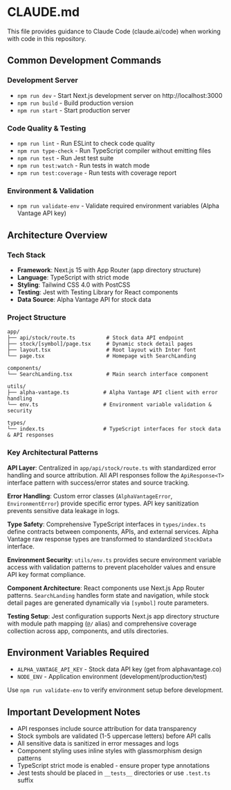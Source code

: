 # CLAUDE.md

This file provides guidance to Claude Code (claude.ai/code) when working with code in this repository.

## Common Development Commands

### Development Server
- `npm run dev` - Start Next.js development server on http://localhost:3000
- `npm run build` - Build production version
- `npm run start` - Start production server

### Code Quality & Testing
- `npm run lint` - Run ESLint to check code quality
- `npm run type-check` - Run TypeScript compiler without emitting files
- `npm run test` - Run Jest test suite
- `npm run test:watch` - Run tests in watch mode
- `npm run test:coverage` - Run tests with coverage report

### Environment & Validation
- `npm run validate-env` - Validate required environment variables (Alpha Vantage API key)

## Architecture Overview

### Tech Stack
- **Framework**: Next.js 15 with App Router (app directory structure)
- **Language**: TypeScript with strict mode
- **Styling**: Tailwind CSS 4.0 with PostCSS
- **Testing**: Jest with Testing Library for React components
- **Data Source**: Alpha Vantage API for stock data

### Project Structure
```
app/
├── api/stock/route.ts          # Stock data API endpoint
├── stock/[symbol]/page.tsx     # Dynamic stock detail pages  
├── layout.tsx                  # Root layout with Inter font
└── page.tsx                    # Homepage with SearchLanding

components/
└── SearchLanding.tsx           # Main search interface component

utils/
├── alpha-vantage.ts           # Alpha Vantage API client with error handling
└── env.ts                     # Environment variable validation & security

types/
└── index.ts                   # TypeScript interfaces for stock data & API responses
```

### Key Architectural Patterns

**API Layer**: Centralized in `app/api/stock/route.ts` with standardized error handling and source attribution. All API responses follow the `ApiResponse<T>` interface pattern with success/error states and source tracking.

**Error Handling**: Custom error classes (`AlphaVantageError`, `EnvironmentError`) provide specific error types. API key sanitization prevents sensitive data leakage in logs.

**Type Safety**: Comprehensive TypeScript interfaces in `types/index.ts` define contracts between components, APIs, and external services. Alpha Vantage raw response types are transformed to standardized `StockData` interface.

**Environment Security**: `utils/env.ts` provides secure environment variable access with validation patterns to prevent placeholder values and ensure API key format compliance.

**Component Architecture**: React components use Next.js App Router patterns. `SearchLanding` handles form state and navigation, while stock detail pages are generated dynamically via `[symbol]` route parameters.

**Testing Setup**: Jest configuration supports Next.js app directory structure with module path mapping (`@/` alias) and comprehensive coverage collection across app, components, and utils directories.

## Environment Variables Required

- `ALPHA_VANTAGE_API_KEY` - Stock data API key (get from alphavantage.co)  
- `NODE_ENV` - Application environment (development/production/test)

Use `npm run validate-env` to verify environment setup before development.

## Important Development Notes

- API responses include source attribution for data transparency
- Stock symbols are validated (1-5 uppercase letters) before API calls
- All sensitive data is sanitized in error messages and logs
- Component styling uses inline styles with glassmorphism design patterns
- TypeScript strict mode is enabled - ensure proper type annotations
- Jest tests should be placed in `__tests__` directories or use `.test.ts` suffix
